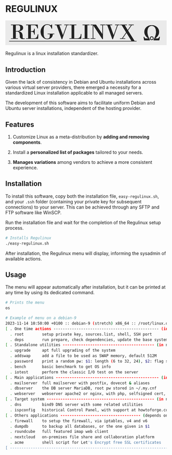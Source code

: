 # REGULINUX

![Regulinux Logo](/logo.png)

Regulinux is a linux installation standardizer.

## Introduction

Given the lack of consistency in Debian and Ubuntu installations across various virtual server providers, there emerged a necessity for a standardized Linux installation applicable to all managed servers.

The development of this software aims to facilitate uniform Debian and Ubuntu server installations, independent of the hosting provider.

## Features

1. Customize Linux as a meta-distribution by **adding and removing components**.

2. Install a **personalized list of packages** tailored to your needs.

3. **Manages variations** among vendors to achieve a more consistent experience.

## Installation

To install this software, copy both the installation file, `easy-regulinux.sh`, and your `.ssh` folder (containing your private key for subsequent connections) to your server. This can be achieved through any SFTP and FTP software like WinSCP.

Run the installation file and wait for the completion of the Regulinux setup process.

```bash
# Installs Regulinux
./easy-regulinux.sh
```

After installation, the Regulinux menu will display, informing the sysadmin of available actions.

## Usage

The menu will appear automatically after installation, but it can be printed at any time by using its dedicated command.

```bash
# Prints the menu
os
```

```bash
# Example of menu on a debian-9
2023-11-14 10:50:00 +0100 :: debian-9 (stretch) x86_64 :: /root/linux.debian-9.stretch.x86_64
[ . One time actions ---------------------------------------------- (in recommended order) -- ]
  . root        setup private key, sources.list, shell, SSH port
  . deps        run prepare, check dependencies, update the base system, setup firewall
[ . Standalone utilities ---------------------------------------- (in no particular order) -- ]
  . upgrade     apt full upgrading of the system
  . addswap     add a file to be used as SWAP memory, default 512M
  . password    print a random pw: $1: length (6 to 32, 24), $2: flag strong
  . bench       basic benchmark to get OS info
  . iotest      perform the classic I/O test on the server
[ . Main applications --------------------------------------------- (in recommended order) -- ]
  . mailserver  full mailserver with postfix, dovecot & aliases
  . dbserver    the DB server MariaDB, root pw stored in ~/.my.cnf
  . webserver   webserver apache2 or nginx, with php, selfsigned cert, adminer
[ . Target system ----------------------------------------------- (in no particular order) -- ]
  . dns         bind9 DNS server with some related utilities
  . ispconfig   historical Control Panel, with support at howtoforge.com
[ . Others applications ----------------------------------- (depends on main applications) -- ]
  . firewall    to setup the firewall, via iptables, v4 and v6
  . dumpdb      to backup all databases, or the one given in $1
  . roundcube   full featured imap web client
  . nextcloud   on-premises file share and collaboration platform
  . acme        shell script for Let's Encrypt free SSL certificates
[ ------------------------------------------------------------------------------------------- ]
```
